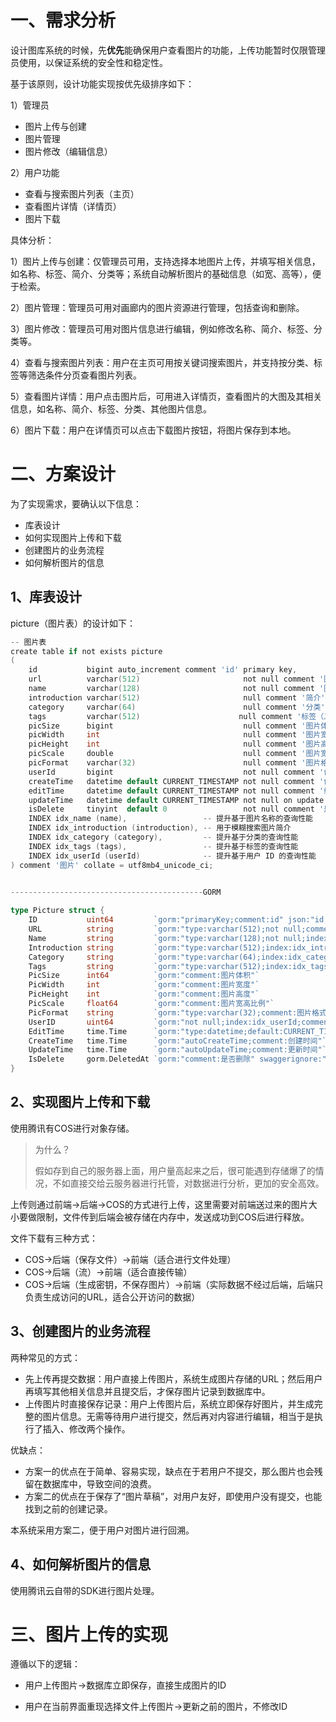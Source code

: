 # 一、需求分析

设计图库系统的时候，先**优先**能确保用户查看图片的功能，上传功能暂时仅限管理员使用，以保证系统的安全性和稳定性。

基于该原则，设计功能实现按优先级排序如下：

1）管理员

- 图片上传与创建
- 图片管理
- 图片修改（编辑信息）

2）用户功能

- 查看与搜索图片列表（主页）
- 查看图片详情（详情页）
- 图片下载

具体分析：

1）图片上传与创建：仅管理员可用，支持选择本地图片上传，并填写相关信息，如名称、标签、简介、分类等；系统自动解析图片的基础信息（如宽、高等），便于检索。

2）图片管理：管理员可用对画廊内的图片资源进行管理，包括查询和删除。

3）图片修改：管理员可用对图片信息进行编辑，例如修改名称、简介、标签、分类等。

4）查看与搜索图片列表：用户在主页可用按关键词搜索图片，并支持按分类、标签等筛选条件分页查看图片列表。

5）查看图片详情：用户点击图片后，可用进入详情页，查看图片的大图及其相关信息，如名称、简介、标签、分类、其他图片信息。

6）图片下载：用户在详情页可以点击下载图片按钮，将图片保存到本地。

# 二、方案设计

为了实现需求，要确认以下信息：

- 库表设计
- 如何实现图片上传和下载
- 创建图片的业务流程
- 如何解析图片的信息

## 1、库表设计

picture（图片表）的设计如下：

```go
-- 图片表  
create table if not exists picture  
(  
    id           bigint auto_increment comment 'id' primary key,  
    url          varchar(512)                       not null comment '图片 url',  
    name         varchar(128)                       not null comment '图片名称',  
    introduction varchar(512)                       null comment '简介',  
    category     varchar(64)                        null comment '分类',  
    tags         varchar(512)                      null comment '标签（JSON 数组）',  
    picSize      bigint                             null comment '图片体积',  
    picWidth     int                                null comment '图片宽度',  
    picHeight    int                                null comment '图片高度',  
    picScale     double                             null comment '图片宽高比例',  
    picFormat    varchar(32)                        null comment '图片格式',  
    userId       bigint                             not null comment '创建用户 id',  
    createTime   datetime default CURRENT_TIMESTAMP not null comment '创建时间',  
    editTime     datetime default CURRENT_TIMESTAMP not null comment '编辑时间',  
    updateTime   datetime default CURRENT_TIMESTAMP not null on update CURRENT_TIMESTAMP comment '更新时间',  
    isDelete     tinyint  default 0                 not null comment '是否删除',  
    INDEX idx_name (name),                 -- 提升基于图片名称的查询性能  
    INDEX idx_introduction (introduction), -- 用于模糊搜索图片简介  
    INDEX idx_category (category),         -- 提升基于分类的查询性能  
    INDEX idx_tags (tags),                 -- 提升基于标签的查询性能  
    INDEX idx_userId (userId)              -- 提升基于用户 ID 的查询性能  
) comment '图片' collate = utf8mb4_unicode_ci;

    
-------------------------------------------GORM

type Picture struct {
	ID           uint64         `gorm:"primaryKey;comment:id" json:"id,string" swaggertype:"string"`
	URL          string         `gorm:"type:varchar(512);not null;comment:图片 url"`
	Name         string         `gorm:"type:varchar(128);not null;index:idx_name;comment:图片名称"`
	Introduction string         `gorm:"type:varchar(512);index:idx_introduction;comment:简介"`
	Category     string         `gorm:"type:varchar(64);index:idx_category;comment:分类"`
	Tags         string         `gorm:"type:varchar(512);index:idx_tags;comment:标签（JSON 数组）"`
	PicSize      int64          `gorm:"comment:图片体积"`
	PicWidth     int            `gorm:"comment:图片宽度"`
	PicHeight    int            `gorm:"comment:图片高度"`
	PicScale     float64        `gorm:"comment:图片宽高比例"`
	PicFormat    string         `gorm:"type:varchar(32);comment:图片格式"`
	UserID       uint64         `gorm:"not null;index:idx_userId;comment:创建用户 id"`
	EditTime     time.Time      `gorm:"type:datetime;default:CURRENT_TIMESTAMP;not null;comment:编辑时间"`
	CreateTime   time.Time      `gorm:"autoCreateTime;comment:创建时间"`
	UpdateTime   time.Time      `gorm:"autoUpdateTime;comment:更新时间"`
	IsDelete     gorm.DeletedAt `gorm:"comment:是否删除" swaggerignore:"true"`
}
```

## 2、实现图片上传和下载

使用腾讯有COS进行对象存储。

> 为什么？
>
> 假如存到自己的服务器上面，用户量高起来之后，很可能遇到存储爆了的情况，不如直接交给云服务器进行托管，对数据进行分析，更加的安全高效。

上传则通过前端->后端->COS的方式进行上传，这里需要对前端送过来的图片大小要做限制，文件传到后端会被存储在内存中，发送成功到COS后进行释放。

文件下载有三种方式：

- COS->后端（保存文件）->前端（适合进行文件处理）
- COS->后端（流）->前端（适合直接传输）
- COS->后端（生成密钥，不保存图片）->前端（实际数据不经过后端，后端只负责生成访问的URL，适合公开访问的数据）

## 3、创建图片的业务流程

两种常见的方式：

- 先上传再提交数据：用户直接上传图片，系统生成图片存储的URL；然后用户再填写其他相关信息并且提交后，才保存图片记录到数据库中。
- 上传图片时直接保存记录：用户上传图片后，系统立即保存好图片，并生成完整的图片信息。无需等待用户进行提交，然后再对内容进行编辑，相当于是执行了插入、修改两个操作。

优缺点：

- 方案一的优点在于简单、容易实现，缺点在于若用户不提交，那么图片也会残留在数据库中，导致空间的浪费。
- 方案二的优点在于保存了“图片草稿”，对用户友好，即使用户没有提交，也能找到之前的创建记录。

本系统采用方案二，便于用户对图片进行回溯。

## 4、如何解析图片的信息

使用腾讯云自带的SDK进行图片处理。

# 三、图片上传的实现

遵循以下的逻辑：

- 用户上传图片->数据库立即保存，直接生成图片的ID

- 用户在当前界面重现选择文件上传图片->更新之前的图片，不修改ID

  